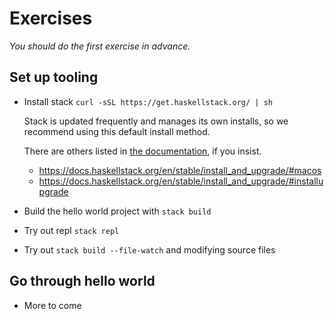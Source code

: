 # Exercises

*You should do the first exercise in advance.*

## Set up tooling

- Install stack
  `curl -sSL https://get.haskellstack.org/ | sh`

  Stack is updated frequently and manages its own installs, so we recommend
  using this default install method.

  There are others listed in [the
  documentation](https://docs.haskellstack.org/en/stable/README/), if you insist.

  - https://docs.haskellstack.org/en/stable/install_and_upgrade/#macos
  - https://docs.haskellstack.org/en/stable/install_and_upgrade/#installupgrade
- Build the hello world project with `stack build`
- Try out repl `stack repl`
- Try out `stack build --file-watch`  and modifying source files

## Go through hello world

- More to come
